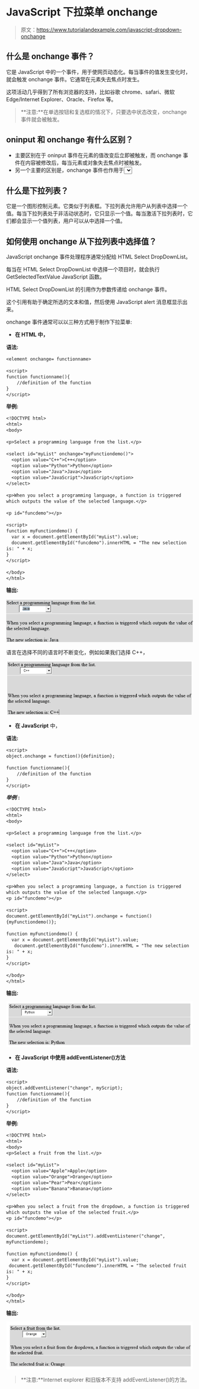 # JavaScript 下拉菜单 onchange

> 原文：<https://www.tutorialandexample.com/javascript-dropdown-onchange>

## 什么是 onchange 事件？

它是 JavaScript 中的一个事件，用于使网页动态化。每当事件的值发生变化时，就会触发 onchange 事件。它通常在元素失去焦点时发生。

这项活动几乎得到了所有浏览器的支持，比如谷歌 chrome、safari、微软 Edge/Internet Explorer、Oracle、Firefox 等。

> **注意:**在单选按钮和复选框的情况下，只要选中状态改变，onchange 事件就会被触发。

## oninput 和 onchange 有什么区别？

*   主要区别在于 oninput 事件在元素的值改变后立即被触发，而 onchange 事件在内容被修改后，每当元素或对象失去焦点时被触发。
*   另一个主要的区别是，onchange 事件也作用于<select>元素，而 oninput 没有。</select>

## 什么是下拉列表？

它是一个图形控制元素。它类似于列表框。下拉列表允许用户从列表中选择一个值。每当下拉列表处于非活动状态时，它只显示一个值。每当激活下拉列表时，它们都会显示一个值列表，用户可以从中选择一个值。

## 如何使用 onchange 从下拉列表中选择值？

JavaScript onchange 事件处理程序通常分配给 HTML Select DropDownList。

每当在 HTML Select DropDownList 中选择一个项目时，就会执行 GetSelectedTextValue JavaScript 函数。

HTML Select DropDownList 的引用作为参数传递给 onchange 事件。

这个引用有助于确定所选的文本和值，然后使用 JavaScript alert 消息框显示出来。

onchange 事件通常可以以三种方式用于制作下拉菜单:

*   **在 HTML 中，**

**语法:**

```
<element onchange= functionname>

<script>
function functionname(){
	//definition of the function
}
</script> 
```

**举例:**

```
<!DOCTYPE html>
<html>
<body>

<p>Select a programming language from the list.</p>

<select id="myList" onchange="myFunctiondemo()">
  <option value="C++">C++</option>
  <option value="Python">Python</option>
  <option value="Java">Java</option>
  <option value="JavaScript">JavaScript</option>
</select>

<p>When you select a programming language, a function is triggered which outputs the value of the selected language.</p>

<p id="funcdemo"></p>

<script>
function myFunctiondemo() {
  var x = document.getElementById("myList").value;
  document.getElementById("funcdemo").innerHTML = "The new selection is: " + x;
}
</script>

</body>
</html>
```

**输出:**

![JavaScript Dropdown Onchange](img/9b99ff91b4bb790b7ebdb5b978ab3f37.png)

语言在选择不同的语言时不断变化，例如如果我们选择 C++，

![JavaScript Dropdown Onchange](img/0f503a9d284174b536e58c4877a50a6f.png)

*   **在 JavaScript** 中，

**语法:**

```
<script>
object.onchange = function(){definition};

function functionname(){
	//definition of the function
}
</script> 
```

***举例*** **:**

```
<!DOCTYPE html>
<html>
<body>

<p>Select a programming language from the list.</p>

<select id="myList">
  <option value="C++">C++</option>
  <option value="Python">Python</option>
  <option value="Java">Java</option>
  <option value="JavaScript">JavaScript</option>
</select>

<p>When you select a programming language, a function is triggered which outputs the value of the selected language.</p>
<p id="funcdemo"></p>

<script>
document.getElementById("myList").onchange = function() {myFunctiondemo()};

function myFunctiondemo() {
  var x = document.getElementById("myList").value;
   document.getElementById("funcdemo").innerHTML = "The new selection is: " + x;
}
</script>

</body>
</html> 
```

**输出:**

![JavaScript Dropdown Onchange](img/a27c958b036b424a3a00495ce4ddff5e.png)

*   **在 JavaScript 中使用 addEventListener()方法**

**语法:**

```
<script>
object.addEventListener("change", myScript);
function functionname(){
	//definition of the function
}
</script> 
```

**举例:**

```
<!DOCTYPE html>
<html>
<body>
<p>Select a fruit from the list.</p>

<select id="myList">
  <option value="Apple">Apple</option>
  <option value="Orange">Orange</option>
  <option value="Pear">Pear</option>
  <option value="Banana">Banana</option>
</select>

<p>When you select a fruit from the dropdown, a function is triggered which outputs the value of the selected fruit.</p>
<p id="funcdemo"></p>

<script>
document.getElementById("myList").addEventListener("change", myFunctiondemo);

function myFunctiondemo() {
  var x = document.getElementById("myList").value;
 document.getElementById("funcdemo").innerHTML = "The selected fruit is: " + x;
}
</script>

</body>
</html> 
```

**输出:**

![JavaScript Dropdown Onchange](img/1f31926ce09e14d498eb16ff058b93fc.png)

> **注意:**Internet explorer 和旧版本不支持 addEventListener()的方法。
